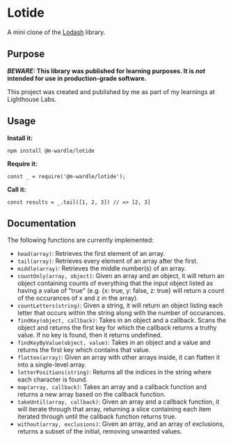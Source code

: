 # Lotide

A mini clone of the [Lodash](https://lodash.com) library.

## Purpose

**_BEWARE:_ This library was published for learning purposes. It is _not_ intended for use in production-grade software.**

This project was created and published by me as part of my learnings at Lighthouse Labs. 

## Usage

**Install it:**

`npm install @m-wardle/lotide`

**Require it:**

`const _ = require('@m-wardle/lotide');`

**Call it:**

`const results = _.tail([1, 2, 3]) // => [2, 3]`

## Documentation

The following functions are currently implemented:

* `head(array)`: Retrieves the first element of an array.
* `tail(array)`: Retrieves every element of an array after the first.
* `middle(array)`: Retrieves the middle number(s) of an array.
* `countOnly(array, object)`: Given an array and an object, it will return an object containing counts of everything that the input object listed as having a value of "true" (e.g. {x: true, y: false, z: true} will return a count of the occurances of x and z in the array).
* `countLetters(string)`: Given a string, it will return an object listing each letter that occurs within the string along with the number of occurances.
* `findKey(object, callback)`: Takes in an object and a callback. Scans the object and returns the first key for which the callback returns a truthy value. If no key is found, then it returns undefined.
* `findKeyByValue(object, value)`: Takes in an object and a value and returns the first key which contains that value.
* `flatten(array)`: Given an array with other arrays inside, it can flatten it into a single-level array.
* `letterPositions(string)`: Returns all the indices in the string where each character is found.
* `map(array, callback)`: Takes an array and a callback function and returns a new array based on the callback function.
* `takeUntil(array, callback)`: Given an array and a callback function, it will iterate through that array, returning a slice containing each item iterated through until the callback function returns true.
* `without(array, exclusions)`: Given an array, and an array of exclusions, returns a subset of the initial, removing unwanted values.
